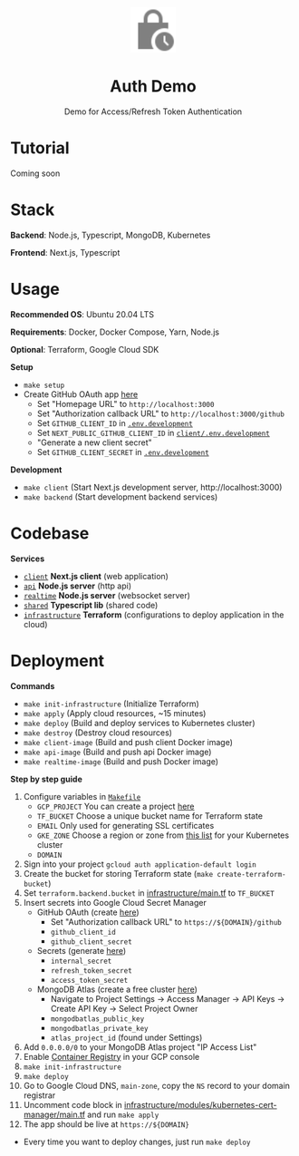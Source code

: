 <div align="center">
  <a href="https://github.com/flolu/auth">
    <img width="80px" height="auto" src="./.github/lock.svg" />
  </a>
  <br>
  <h1>Auth Demo</h1>
  <p>Demo for Access/Refresh Token Authentication</p>
</div>

# Tutorial

<!-- TODO insert YouTube tutorial -->

Coming soon

<!-- TODO GIF of demo -->

# Stack

**Backend**: Node.js, Typescript, MongoDB, Kubernetes

**Frontend**: Next.js, Typescript

# Usage

**Recommended OS**: Ubuntu 20.04 LTS

**Requirements**: Docker, Docker Compose, Yarn, Node.js

**Optional**: Terraform, Google Cloud SDK

**Setup**

- `make setup`
- Create GitHub OAuth app [here](https://github.com/settings/developers)
  - Set "Homepage URL" to `http://localhost:3000`
  - Set "Authorization callback URL" to `http://localhost:3000/github`
  - Set `GITHUB_CLIENT_ID` in [`.env.development`](.env.development)
  - Set `NEXT_PUBLIC_GITHUB_CLIENT_ID` in [`client/.env.development`](client/.env.development)
  - "Generate a new client secret"
  - Set `GITHUB_CLIENT_SECRET` in [`.env.development`](.env.development)

**Development**

- `make client` (Start Next.js development server, http://localhost:3000)
- `make backend` (Start development backend services)

# Codebase

**Services**

- [`client`](client) **Next.js client** (web application)
- [`api`](api) **Node.js server** (http api)
- [`realtime`](realtime) **Node.js server** (websocket server)
- [`shared`](shared) **Typescript lib** (shared code)
- [`infrastructure`](infrastructure) **Terraform** (configurations to deploy application in the cloud)

# Deployment

**Commands**

- `make init-infrastructure` (Initialize Terraform)
- `make apply` (Apply cloud resources, ~15 minutes)
- `make deploy` (Build and deploy services to Kubernetes cluster)
- `make destroy` (Destroy cloud resources)
- `make client-image` (Build and push client Docker image)
- `make api-image` (Build and push api Docker image)
- `make realtime-image` (Build and push Docker image)

**Step by step guide**

1. Configure variables in [`Makefile`](Makefile)
   - `GCP_PROJECT` You can create a project [here](https://console.cloud.google.com)
   - `TF_BUCKET` Choose a unique bucket name for Terraform state
   - `EMAIL` Only used for generating SSL certificates
   - `GKE_ZONE` Choose a region or zone from [this list](https://cloud.google.com/compute/docs/regions-zones) for your Kubernetes cluster
   - `DOMAIN`
2. Sign into your project `gcloud auth application-default login`
3. Create the bucket for storing Terraform state (`make create-terraform-bucket`)
4. Set `terraform.backend.bucket` in [infrastructure/main.tf](infrastructure/main.tf) to `TF_BUCKET`
5. Insert secrets into Google Cloud Secret Manager
   - GitHub OAuth (create [here](https://github.com/settings/developers))
     - Set "Authorization callback URL" to `https://${DOMAIN}/github`
     - `github_client_id`
     - `github_client_secret`
   - Secrets (generate [here](https://randomkeygen.com))
     - `internal_secret`
     - `refresh_token_secret`
     - `access_token_secret`
   - MongoDB Atlas (create a free cluster [here](https://www.mongodb.com/cloud/atlas))
     - Navigate to Project Settings -> Access Manager -> API Keys -> Create API Key -> Select Project Owner
     - `mongodbatlas_public_key`
     - `mongodbatlas_private_key`
     - `atlas_project_id` (found under Settings)
6. Add `0.0.0.0/0` to your MongoDB Atlas project "IP Access List"
7. Enable [Container Registry](https://cloud.google.com/container-registry) in your GCP console
8. `make init-infrastructure`
9. `make deploy`
10. Go to Google Cloud DNS, `main-zone`, copy the `NS` record to your domain registrar
11. Uncomment code block in [infrastructure/modules/kubernetes-cert-manager/main.tf](infrastructure/modules/kubernetes-cert-manager/main.tf) and run `make apply`
12. The app should be live at `https://${DOMAIN}`

- Every time you want to deploy changes, just run `make deploy`
